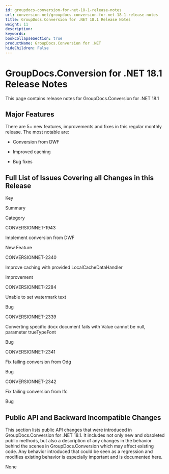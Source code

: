 ```yaml
---
id: groupdocs-conversion-for-net-18-1-release-notes
url: conversion-net/groupdocs-conversion-for-net-18-1-release-notes
title: GroupDocs.Conversion for .NET 18.1 Release Notes
weight: 11
description: 
keywords: 
bookCollapseSection: true
productName: GroupDocs.Conversion for .NET
hideChildren: False
---
```


# GroupDocs.Conversion for .NET 18.1 Release Notes

This page contains release notes for GroupDocs.Conversion for .NET 18.1

## Major Features

There are 5+ new features, improvements and fixes in this regular monthly release. The most notable are:

*   Conversion from DWF
    
*   Improved caching
    
*   Bug fixes
    

## Full List of Issues Covering all Changes in this Release

Key

Summary

Category

CONVERSIONNET-1943

Implement conversion from DWF

New Feature

CONVERSIONNET-2340

Improve caching with provided LocalCacheDataHandler

Improvement

CONVERSIONNET-2284

Unable to set watermark text

Bug

CONVERSIONNET-2339

Converting specific docx document fails with Value cannot be null, parameter trueTypeFont

Bug

CONVERSIONNET-2341

Fix failing conversion from Odg

Bug

CONVERSIONNET-2342

Fix failing conversion from Ifc

Bug

## Public API and Backward Incompatible Changes

This section lists public API changes that were introduced in GroupDocs.Conversion for .NET 18.1. It includes not only new and obsoleted public methods, but also a description of any changes in the behavior behind the scenes in GroupDocs.Conversion which may affect existing code. Any behavior introduced that could be seen as a regression and modifies existing behavior is especially important and is documented here.

None
